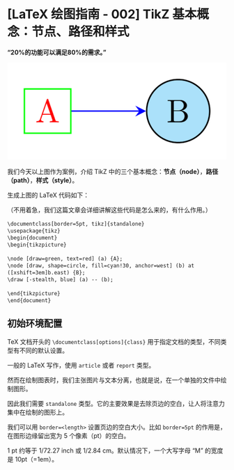 # [LaTeX 绘图指南 - 002] TikZ 基本概念：节点、路径和样式

<b>“20%的功能可以满足80%的需求。”</b>

![ab](./images/ab.png)

我们今天以上图作为案例，介绍 TikZ 中的三个基本概念：**节点（node）**，**路径（path）**，**样式（style）**。

生成上图的 LaTeX 代码如下：

（不用着急，我们这篇文章会详细讲解这些代码是怎么来的，有什么作用。）

```TeX
\documentclass[border=5pt, tikz]{standalone}
\usepackage{tikz}
\begin{document}
\begin{tikzpicture}

\node [draw=green, text=red] (a) {A};
\node [draw, shape=circle, fill=cyan!30, anchor=west] (b) at ([xshift=3em]b.east) {B};
\draw [-stealth, blue] (a) -- (b);

\end{tikzpicture}
\end{document}
```

## **初始环境配置**

TeX 文档开头的 `\documentclass[options]{class}` 用于指定文档的类型，不同类型有不同的默认设置。

一般的 LaTeX 写作，使用 `article` 或者 `report` 类型。

然而在绘制图表时，我们主张图片与文本分离，也就是说，在一个单独的文件中绘制图形。

因此我们需要 `standalone` 类型。它的主要效果是去除页边的空白，让人将注意力集中在绘制的图形上。

我们可以用 `border=<length>` 设置页边的空白大小。比如 `border=5pt` 的作用是，在图形边缘留出宽为 5 个像素（pt）的空白。

1 pt 约等于 1/72.27 inch 或 1/2.84 cm。默认情况下，一个大写字母 “M” 的宽度是 10pt（=1em）。


